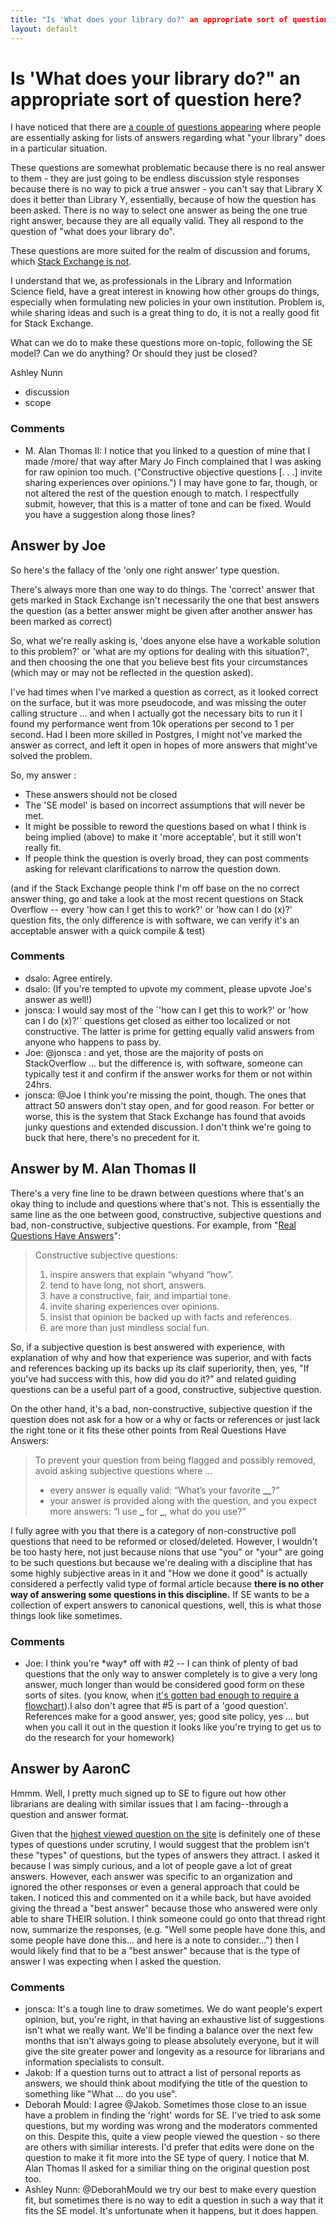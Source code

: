 ```yaml
---
title: "Is 'What does your library do?" an appropriate sort of question here?"
layout: default
---
```

Is 'What does your library do?" an appropriate sort of question here?
=====================
I have noticed that there are [a couple
of](http://libraries.stackexchange.com/questions/793/what-do-academic-university-libraries-do-with-back-issues-of-journals)
[questions
appearing](http://libraries.stackexchange.com/questions/761/if-your-library-requires-patrons-to-have-a-library-card-to-use-the-computers-do)
where people are essentially asking for lists of answers regarding what
"your library" does in a particular situation.

These questions are somewhat problematic because there is no real answer
to them - they are just going to be endless discussion style responses
because there is no way to pick a true answer - you can't say that
Library X does it better than Library Y, essentially, because of how the
question has been asked. There is no way to select one answer as being
the one true right answer, because they are all equally valid. They all
respond to the question of "what does your library do".

These questions are more suited for the realm of discussion and forums,
which [Stack Exchange is
not](http://meta.stackoverflow.com/questions/92107/is-stack-overflow-a-forum/92115#92115).

I understand that we, as professionals in the Library and Information
Science field, have a great interest in knowing how other groups do
things, especially when formulating new policies in your own
institution. Problem is, while sharing ideas and such is a great thing
to do, it is not a really good fit for Stack Exchange.

What can we do to make these questions more on-topic, following the SE
model? Can we do anything? Or should they just be closed?

Ashley Nunn

<ul class="tags"><li class="tag">discussion</li><li class="tag">scope</li></ul>

### Comments ###
* M. Alan Thomas II: I notice that you linked to a question of mine that I made /more/ that
way after Mary Jo Finch complained that I was asking for raw opinion too
much. ("Constructive objective questions [. . .] invite sharing
experiences over opinions.") I may have gone to far, though, or not
altered the rest of the question enough to match. I respectfully submit,
however, that this is a matter of tone and can be fixed. Would you have
a suggestion along those lines?


Answer by Joe
----------------
So here's the fallacy of the 'only one right answer' type question.

There's always more than one way to do things. The 'correct' answer that
gets marked in Stack Exchange isn't necessarily the one that best
answers the question (as a better answer might be given after another
answer has been marked as correct)

So, what we're really asking is, 'does anyone else have a workable
solution to this problem?' or 'what are my options for dealing with this
situation?', and then choosing the one that you believe best fits your
circumstances (which may or may not be reflected in the question asked).

I've had times when I've marked a question as correct, as it looked
correct on the surface, but it was more pseudocode, and was missing the
outer calling structure ... and when I actually got the necessary bits
to run it I found my performance went from 10k operations per second to
1 per second. Had I been more skilled in Postgres, I might not've marked
the answer as correct, and left it open in hopes of more answers that
might've solved the problem.

So, my answer :

-   These answers should not be closed
-   The 'SE model' is based on incorrect assumptions that will never be
    met.
-   It might be possible to reword the questions based on what I think
    is being implied (above) to make it 'more acceptable', but it still
    won't really fit.
-   If people think the question is overly broad, they can post comments
    asking for relevant clarifications to narrow the question down.

(and if the Stack Exchange people think I'm off base on the no correct
answer thing, go and take a look at the most recent questions on Stack
Overflow -- every 'how can I get this to work?' or 'how can I do (x)?'
question fits, the only difference is with software, we can verify it's
an acceptable answer with a quick compile & test)

### Comments ###
* dsalo: Agree entirely.
* dsalo: (If you're tempted to upvote my comment, please upvote Joe's answer as
well!)
* jonsca: I would say most of the \`'how can I get this to work?' or 'how can I do
(x)?'\` questions get closed as either too localized or not
constructive. The latter is prime for getting equally valid answers from
anyone who happens to pass by.
* Joe: @jonsca : and yet, those are the majority of posts on StackOverflow ...
but the difference is, with software, someone can typically test it and
confirm if the answer works for them or not within 24hrs.
* jonsca: @Joe I think you're missing the point, though. The ones that attract 50
answers don't stay open, and for good reason. For better or worse, this
is the system that Stack Exchange has found that avoids junky questions
and extended discussion. I don't think we're going to buck that here,
there's no precedent for it.

Answer by M. Alan Thomas II
----------------
There's a very fine line to be drawn between questions where that's an
okay thing to include and questions where that's not. This is
essentially the same line as the one between good, constructive,
subjective questions and bad, non-constructive, subjective questions.
For example, from "[Real Questions Have
Answers](http://blog.stackoverflow.com/2011/01/real-questions-have-answers/)":

> Constructive subjective questions:
>
> 1.  inspire answers that explain “whyand “how”.
> 2.  tend to have long, not short, answers.
> 3.  have a constructive, fair, and impartial tone.
> 4.  invite sharing experiences over opinions.
> 5.  insist that opinion be backed up with facts and references.
> 6.  are more than just mindless social fun.

So, if a subjective question is best answered with experience, with
explanation of why and how that experience was superior, and with facts
and references backing up its backs up its claif superiority, then, yes,
"If you've had success with this, how did you do it?" and related
guiding questions can be a useful part of a good, constructive,
subjective question.

On the other hand, it's a bad, non-constructive, subjective question if
the question does not ask for a how or a why or facts or references or
just lack the right tone or it fits these other points from Real
Questions Have Answers:

> To prevent your question from being flagged and possibly removed,
> avoid asking subjective questions where …
>
> -   every answer is equally valid: “What’s your favorite **\_\_**?”
> -   your answer is provided along with the question, and you expect
>     more answers: “I use **\_** for **\_**, what do you use?”

I fully agree with you that there is a category of non-constructive poll
questions that need to be reformed or closed/deleted. However, I
wouldn't be too hasty here, not just because nions that use "you" or
"your" are going to be such questions but because we're dealing with a
discipline that has some highly subjective areas in it and "How we done
it good" is actually considered a perfectly valid type of formal article
because **there is no other way of answering some questions in this
discipline.** If SE wants to be a collection of expert answers to
canonical questions, well, this is what those things look like
sometimes.

### Comments ###
* Joe: I think you're \*way\* off with \#2 -- I can think of plenty of bad
questions that the only way to answer completely is to give a very long
answer, much longer than would be considered good form on these sorts of
sites. (you know, when [it's gotten bad enough to require a
flowchart](http://vso1.nascom.nasa.gov/sdo/sdo\_flowchart.pdf)).I also
don't agree that \#5 is part of a 'good question'. References make for a
good answer, yes; good site policy, yes ... but when you call it out in
the question it looks like you're trying to get us to do the research
for your homework)

Answer by AaronC
----------------
Hmmm. Well, I pretty much signed up to SE to figure out how other
librarians are dealing with similar issues that I am facing--through a
question and answer format.

Given that the [highest viewed question on the
site](http://libraries.stackexchange.com/questions/386/what-are-some-alternatives-to-fines-that-have-been-successfully-implemented)
is definitely one of these types of questions under scrutiny, I would
suggest that the problem isn't these "types" of questions, but the types
of answers they attract. I asked it because I was simply curious, and a
lot of people gave a lot of great answers. However, each answer was
specific to an organization and ignored the other responses or even a
general approach that could be taken. I noticed this and commented on it
a while back, but have avoided giving the thread a "best answer" because
those who answered were only able to share THEIR solution. I think
someone could go onto that thread right now, summarize the responses,
(e.g. "Well some people have done this, and some people have done
this... and here is a note to consider...") then I would likely find
that to be a "best answer" because that is the type of answer I was
expecting when I asked the question.

### Comments ###
* jonsca: It's a tough line to draw sometimes. We do want people's expert opinion,
but, you're right, in that having an exhaustive list of suggestions
isn't what we really want. We'll be finding a balance over the next few
months that isn't always going to please absolutely everyone, but it
will give the site greater power and longevity as a resource for
librarians and information specialists to consult.
* Jakob: If a question turns out to attract a list of personal reports as
answers, we should think about modifying the title of the question to
something like "What ... do you use".
* Deborah Mould: I agree @Jakob. Sometimes those close to an issue have a problem in
finding the 'right' words for SE. I've tried to ask some questions, but
my wording was wrong and the moderators commented on this. Despite this,
quite a view people viewed the question - so there are others with
similiar interests. I'd prefer that edits were done on the question to
make it fit more into the SE type of query. I notice that M. Alan Thomas
II asked for a similiar thing on the original question post too.
* Ashley Nunn: @DeborahMould we try our best to make every question fit, but sometimes
there is no way to edit a question in such a way that it fits the SE
model. It's unfortunate when it happens, but it does happen.

